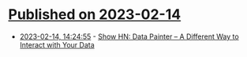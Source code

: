 # [Published on 2023-02-14](index.md)

* [2023-02-14, 14:24:55](https://news.ycombinator.com/item?id=34789698) - [Show HN: Data Painter – A Different Way to Interact with Your Data](https://docs.kanaries.net/rath/tutorials/data-painter/)

